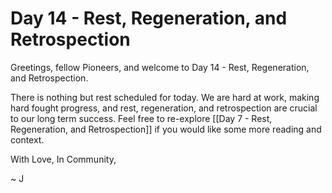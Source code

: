 # Day 14 - Rest, Regeneration, and Retrospection

Greetings, fellow Pioneers, and welcome to Day 14 - Rest, Regeneration, and Retrospection.

There is nothing but rest scheduled for today. We are hard at work, making hard fought progress, and rest, regeneration, and retrospection are crucial to our long term success. Feel free to re-explore [[Day 7 - Rest, Regeneration, and Retrospection]] if you would like some more reading and context. 

With Love, In Community, 

~ J 